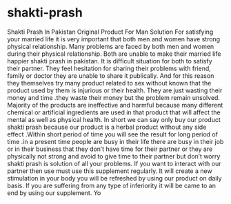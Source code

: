 # shakti-prash
Shakti Prash In Pakistan Original Product For Man Solution For satisfying your married life it is very important that both men and women have strong physical relationship. Many problems are faced by both men and women during their physical relationship. Both are unable to make their married life happier shakti prash in pakistan. It is difficult situation for both to satisfy their partner. They feel hesitation for sharing their problems with friend, family or doctor they are unable to share it publically. And for this reason they themselves try many product related to sex without known that the product used by them is injurious or their health. They are just wasting their money and time .they waste their money but the problem remain unsolved. Majority of the products are ineffective and harmful because many different chemical or artificial ingredients are used in that product that will affect the mental as well as physical health. In short we can say only buy our product shakti prash because our product is a herbal product without any side effect .Within short period of time you will see the result for long period of time .in a present time people are busy in their life there are busy in their job or in their business that they don’t have time for their partner or they are physically not strong and avoid to give time to their partner but don’t worry shakti prash  is solution of all your problems. If you want to interact with our partner then use must use this supplement regularly. It will create a new stimulation in your body you will be refreshed by using our product on daily basis. If you are suffering from any type of inferiority it will be came to an end by using our supplement. Yo
